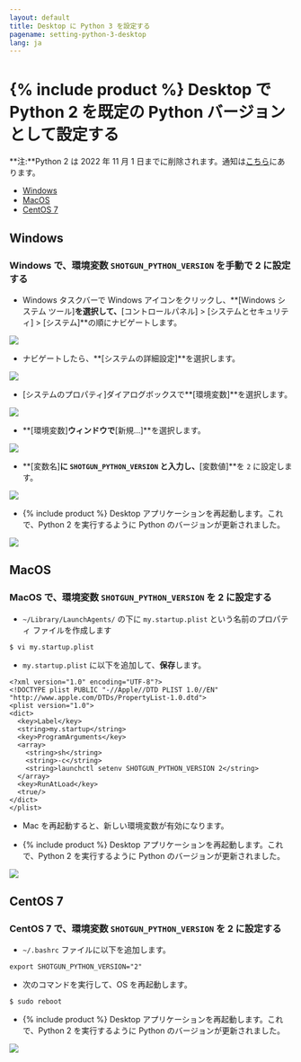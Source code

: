```yaml
---
layout: default
title: Desktop に Python 3 を設定する
pagename: setting-python-3-desktop
lang: ja
---
```


# {% include product %} Desktop で Python 2 を既定の Python バージョンとして設定する

**注:**Python 2 は 2022 年 11 月 1 日までに削除されます。通知は[こちら](https://community.shotgridsoftware.com/t/important-notice-upcoming-removal-of-python-2-7-and-3-7-interpreter-in-shotgrid-desktop/15166)にあります。

- [Windows](#windows)
- [MacOS](#macos)
- [CentOS 7](#centos-7)

## Windows

### Windows で、環境変数 `SHOTGUN_PYTHON_VERSION` を手動で 2 に設定する

- Windows タスクバーで Windows アイコンをクリックし、**[Windows システム ツール]**を選択して、**[コントロールパネル] > [システムとセキュリティ] > [システム]**の順にナビゲートします。 

![](images/setting-python-3-desktop/01-setting-python-3-desktop.png)

- ナビゲートしたら、**[システムの詳細設定]**を選択します。

![](images/setting-python-3-desktop/02-setting-python-3-desktop.png)

- [システムのプロパティ]ダイアログボックスで**[環境変数]**を選択します。

![](images/setting-python-3-desktop/03-setting-python-3-desktop.jpg)

- **[環境変数]**ウィンドウで**[新規...]**を選択します。 

![](images/setting-python-3-desktop/04-setting-python-3-desktop.jpg)

- **[変数名]**に `SHOTGUN_PYTHON_VERSION` と入力し、**[変数値]**を `2` に設定します。 

![](images/setting-python-3-desktop/05-setting-python-3-desktop.jpg)

- {% include product %} Desktop アプリケーションを再起動します。これで、Python 2 を実行するように Python のバージョンが更新されました。 

![](images/setting-python-3-desktop/06-setting-python-3-desktop.jpg)


## MacOS

### MacOS で、環境変数 `SHOTGUN_PYTHON_VERSION` を 2 に設定する

- `~/Library/LaunchAgents/` の下に `my.startup.plist` という名前のプロパティ ファイルを作成します  

```
$ vi my.startup.plist
```

- `my.startup.plist` に以下を追加して、**保存**します。

```
<?xml version="1.0" encoding="UTF-8"?> 
<!DOCTYPE plist PUBLIC "-//Apple//DTD PLIST 1.0//EN" "http://www.apple.com/DTDs/PropertyList-1.0.dtd"> 
<plist version="1.0"> 
<dict> 
  <key>Label</key> 
  <string>my.startup</string> 
  <key>ProgramArguments</key> 
  <array> 
    <string>sh</string> 
    <string>-c</string> 
    <string>launchctl setenv SHOTGUN_PYTHON_VERSION 2</string> 
  </array> 
  <key>RunAtLoad</key> 
  <true/> 
</dict> 
</plist>
```

- Mac を再起動すると、新しい環境変数が有効になります。

- {% include product %} Desktop アプリケーションを再起動します。これで、Python 2 を実行するように Python のバージョンが更新されました。 

![](images/setting-python-3-desktop/07-setting-python-3-desktop.jpg)

## CentOS 7

### CentOS 7 で、環境変数 `SHOTGUN_PYTHON_VERSION` を 2 に設定する

- `~/.bashrc` ファイルに以下を追加します。 

```
export SHOTGUN_PYTHON_VERSION="2"
```

- 次のコマンドを実行して、OS を再起動します。  

```
$ sudo reboot 
```

- {% include product %} Desktop アプリケーションを再起動します。これで、Python 2 を実行するように Python のバージョンが更新されました。 

![](images/setting-python-3-desktop/08-setting-python-3-desktop.jpg)
